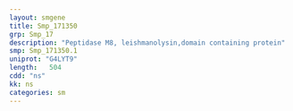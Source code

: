 ```yaml
---
layout: smgene
title: Smp_171350
grp: Smp_17
description: "Peptidase M8, leishmanolysin,domain containing protein"
smp: Smp_171350.1
uniprot: "G4LYT9"
length:   504
cdd: "ns"
kk: ns
categories: sm
---
```

